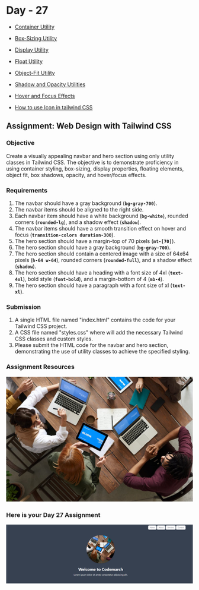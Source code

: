 # Day - 27

- [Container Utility](https://www.notion.so/Container-Utility-10b027f65baf4445a26eba960863fca2?pvs=21)

- [Box-Sizing Utility](https://www.notion.so/Box-Sizing-Utility-518aee17d12a40a9b801565c88a88026?pvs=21)

- [Display Utility](https://www.notion.so/Display-Utility-b586ab09ba4b40c9b9f97dbb26300b3e?pvs=21)

- [Float Utility](https://www.notion.so/Float-Utility-f9d6516b6e4b4a25b5ef3db4e4f205a0?pvs=21)

- [Object-Fit Utility](https://www.notion.so/Object-Fit-Utility-2a9958f71b7c4b7eb70a296cb1dc2f79?pvs=21)

- [Shadow and Opacity Utilities](https://www.notion.so/Shadow-and-Opacity-Utilities-9336a856472a494791bd6578645f4fb2?pvs=21)

- [Hover and Focus Effects](https://www.notion.so/Hover-and-Focus-Effects-2f251e0a7f2f4776865e75216baee197?pvs=21)

- [How to use Icon in tailwind CSS](https://www.notion.so/How-to-use-Icon-in-tailwind-CSS-8a8dcdc72a3b448293ca43665f89b2d5?pvs=21)

## Assignment: Web Design with Tailwind CSS

### Objective

Create a visually appealing navbar and hero section using only utility classes in Tailwind CSS. The objective is to demonstrate proficiency in using container styling, box-sizing, display properties, floating elements, object fit, box shadows, opacity, and hover/focus effects.

### Requirements

1. The navbar should have a gray background (**`bg-gray-700`**).
2. The navbar items should be aligned to the right side.
3. Each navbar item should have a white background (**`bg-white`**), rounded corners (**`rounded-lg`**), and a shadow effect (**`shadow`**).
4. The navbar items should have a smooth transition effect on hover and focus (**`transition-colors duration-300`**).
5. The hero section should have a margin-top of 70 pixels (**`mt-[70]`**).
6. The hero section should have a gray background (**`bg-gray-700`**).
7. The hero section should contain a centered image with a size of 64x64 pixels (**`h-64 w-64`**), rounded corners (**`rounded-full`**), and a shadow effect (**`shadow`**).
8. The hero section should have a heading with a font size of 4xl (**`text-4xl`**), bold style (**`font-bold`**), and a margin-bottom of 4 (**`mb-4`**).
9. The hero section should have a paragraph with a font size of xl (**`text-xl`**).

### Submission

1. A single HTML file named "index.html" contains the code for your Tailwind CSS project.
2. A CSS file named "styles.css" where will add the necessary Tailwind CSS classes and custom styles.
3. Please submit the HTML code for the navbar and hero section, demonstrating the use of utility classes to achieve the specified styling.

### Assignment Resources

![res1](./assets/res1.png)

### Here is your Day 27 Assignment

![assignment27](./assets/a27.png)

